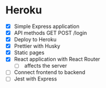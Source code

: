 Heroku
======

* [x] Simple Express application
* [x] API methods GET POST /login
* [x] Deploy to Heroku
* [x] Prettier with Husky
* [x] Static pages
* [x] React application with React Router
  * [ ] <BrowserRouter /> affects the server
* [ ] Connect frontend to backend
* [ ] Jest with Express
